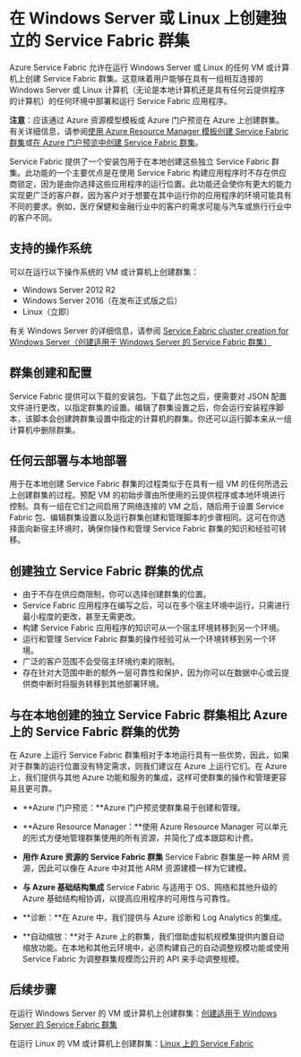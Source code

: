 <properties
   pageTitle="在 Windows Server 和 Linux 上创建 Azure Service Fabric 群集 | Azure"
   description="Service Fabric 群集会在 Windows Server 或 Linux 上运行，这意味着你将能够在可以运行 Windows Server 和 Linux 的任何位置部署和承载 Service Fabric 应用程序。"
   services="service-fabric"
   documentationCenter=".net"
   authors="Chackdan"
   manager="timlt"
   editor=""/>  


<tags
   ms.service="service-fabric"
   ms.devlang="dotNet"
   ms.topic="article"
   ms.tgt_pltfrm="NA"
   ms.workload="NA"
   ms.date="09/22/2016"
   wacn.date="10/24/2016"
   ms.author="chackdan"/>  


# 在 Windows Server 或 Linux 上创建独立的 Service Fabric 群集
Azure Service Fabric 允许在运行 Windows Server 或 Linux 的任何 VM 或计算机上创建 Service Fabric 群集。这意味着用户能够在具有一组相互连接的 Windows Server 或 Linux 计算机（无论是本地计算机还是具有任何云提供程序的计算机）的任何环境中部署和运行 Service Fabric 应用程序。

**注意**：应该通过 Azure 资源模型模板或 Azure 门户预览在 Azure 上创建群集。有关详细信息，请参阅[使用 Azure Resource Manager 模板创建 Service Fabric 群集](/documentation/articles/service-fabric-cluster-creation-via-arm/)或[在 Azure 门户预览中创建 Service Fabric 群集](/documentation/articles/service-fabric-cluster-creation-via-portal/)。

Service Fabric 提供了一个安装包用于在本地创建这些独立 Service Fabric 群集。此功能的一个主要优点是在使用 Service Fabric 构建应用程序时不存在供应商锁定，因为是由你选择这些应用程序的运行位置。此功能还会使你有更大的能力实现更广泛的客户群，因为客户对于想要在其中运行你的应用程序的环境可能具有不同的要求。例如，医疗保健和金融行业中的客户的需求可能与汽车或旅行行业中的客户不同。

## 支持的操作系统
可以在运行以下操作系统的 VM 或计算机上创建群集：

* Windows Server 2012 R2
* Windows Server 2016（在发布正式版之后）
* Linux（立即）

有关 Windows Server 的详细信息，请参阅 [Service Fabric cluster creation for Windows Server（创建适用于 Windows Server 的 Service Fabric 群集）](/documentation/articles/service-fabric-cluster-creation-for-windows-server/)

## 群集创建和配置
Service Fabric 提供可以下载的安装包。下载了此包之后，便需要对 JSON 配置文件进行更改，以指定群集的设置。编辑了群集设置之后，你会运行安装程序脚本，该脚本会创建跨群集设置中指定的计算机的群集。你还可以运行脚本来从一组计算机中删除群集。

## 任何云部署与本地部署
用于在本地创建 Service Fabric 群集的过程类似于在具有一组 VM 的任何所选云上创建群集的过程。预配 VM 的初始步骤由所使用的云提供程序或本地环境进行控制。具有一组在它们之间启用了网络连接的 VM 之后，随后用于设置 Service Fabric 包、编辑群集设置以及运行群集创建和管理脚本的步骤相同。这可在你选择面向新宿主环境时，确保你操作和管理 Service Fabric 群集的知识和经验可转移。

## 创建独立 Service Fabric 群集的优点
* 由于不存在供应商限制，你可以选择创建群集的位置。
* Service Fabric 应用程序在编写之后，可以在多个宿主环境中运行，只需进行最小程度的更改，甚至无需更改。
* 构建 Service Fabric 应用程序的知识可从一个宿主环境转移到另一个环境。
* 运行和管理 Service Fabric 群集的操作经验可从一个环境转移到另一个环境。
* 广泛的客户范围不会受宿主环境约束的限制。
* 存在针对大范围中断的额外一层可靠性和保护，因为你可以在数据中心或云提供商中断时将服务转移到其他部署环境。

## 与在本地创建的独立 Service Fabric 群集相比 Azure 上的 Service Fabric 群集的优势
在 Azure 上运行 Service Fabric 群集相对于本地运行具有一些优势，因此，如果对于群集的运行位置没有特定需求，则我们建议在 Azure 上运行它们。在 Azure 上，我们提供与其他 Azure 功能和服务的集成，这样可使群集的操作和管理更容易且更可靠。

* **Azure 门户预览：**Azure 门户预览使群集易于创建和管理。

* **Azure Resource Manager：**使用 Azure Resource Manager 可以单元的形式方便地管理群集使用的所有资源，并简化了成本跟踪和计费。
* **用作 Azure 资源的 Service Fabric 群集** Service Fabric 群集是一种 ARM 资源，因此可以像在 Azure 中对其他 ARM 资源建模一样为它建模。
* **与 Azure 基础结构集成** Service Fabric 与适用于 OS、网络和其他升级的 Azure 基础结构相协调，以提高应用程序的可用性与可靠性。
* **诊断：**在 Azure 中，我们提供与 Azure 诊断和 Log Analytics 的集成。
* **自动缩放：**对于 Azure 上的群集，我们借助虚拟机规模集提供内置自动缩放功能。在本地和其他云环境中，必须构建自己的自动调整规模功能或使用 Service Fabric 为调整群集规模而公开的 API 来手动调整规模。

## 后续步骤
在运行 Windows Server 的 VM 或计算机上创建群集：[创建适用于 Windows Server 的 Service Fabric 群集](/documentation/articles/service-fabric-cluster-creation-for-windows-server/)

在运行 Linux 的 VM 或计算机上创建群集：[Linux 上的 Service Fabric](/documentation/articles/service-fabric-linux-overview/)

<!---HONumber=Mooncake_1017_2016-->